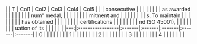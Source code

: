 |    | T                | Col1   | Col2   | Col3   | Col4   | Col5   |
|    | consecutive      |        |        |        |        |        |
|    | as awarded       |        |        |        |        |        |
|    | num" medal,      |        |        |        |        |        |
|    | mitment and      |        |        |        |        |        |
|    | s. To maintain   |        |        |        |        |        |
|    | has obtained     |        |        |        |        |        |
|    | certifications   |        |        |        |        |        |
|    | nd ISO 45001),   |        |        |        |        |        |
|    | uation of its    |        |        |        |        |        |
|---:|:-----------------|:-------|:-------|:-------|:-------|:-------|
|  0 |                  |        |        |        |        |        |
|  1 |                  |        |        |        |        |        |
|  2 |                  |        |        |        |        |        |
|  3 |                  |        |        |        |        |        |
|  4 |                  |        |        |        |        |        |